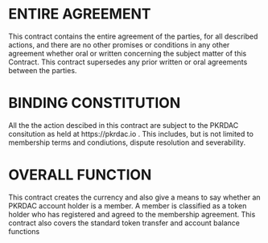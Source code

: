 <h1 class="clause">ENTIRE AGREEMENT</h1>
This contract contains the entire agreement of the parties, for all described actions, and there are no other promises or conditions in any other agreement whether oral or written concerning the subject matter of this Contract. This contract supersedes any prior written or oral agreements between the parties.

<h1 class="clause">BINDING CONSTITUTION</h1>
All the the action descibed in this contract are subject to the PKRDAC consitution as held at https://pkrdac.io . This includes, but is not limited to membership terms and condiutions, dispute resolution and severability.

<h1 class="clause">OVERALL FUNCTION</h1>
This contract creates the currency and also give a means to say whether an PKRDAC account holder is a member. A member is classified as a token holder who has registered and agreed to the membership agreement. This contract also covers the standard token transfer and account balance functions

